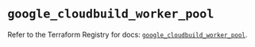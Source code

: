 # `google_cloudbuild_worker_pool`

Refer to the Terraform Registry for docs: [`google_cloudbuild_worker_pool`](https://registry.terraform.io/providers/hashicorp/google-beta/6.41.0/docs/resources/google_cloudbuild_worker_pool).
